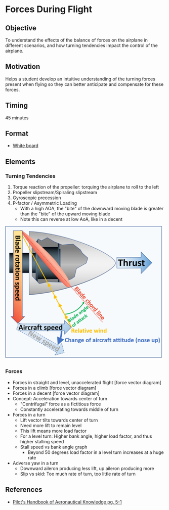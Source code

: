 # Forces During Flight

## Objective

To understand the effects of the balance of forces on the airplane in different scenarios, and how turning tendencies impact the control of the airplane.

## Motivation

Helps a student develop an intuitive understanding of the turning forces present when flying so they can better anticipate and compensate for these forces.

## Timing

45 minutes

## Format

- [White board](/slides/forces-in-flight.pdf)

## Elements

### Turning Tendencies

1. Torque reaction of the propeller: torquing the airplane to roll to the left
2. Propeller slipstream/Spiraling slipstream
3. Gyroscopic precession
4. P-factor / Asymmetric Loading
   - With a high AOA, the "bite" of the downward moving blade is greater than the "bite" of the upward moving blade
   - Note this can reverse at low AoA, like in a decent

![p-factor propeller](images/image.png)

### Forces

- Forces in straight and level, unaccelerated flight [force vector diagram]
- Forces in a climb [force vector diagram]
- Forces in a decent [force vector diagram]
- Concept: Acceleration towards center of turn
  - "Centrifugal" force as a fictitious force
  - Constantly accelerating towards middle of turn
- Forces in a turn
  - Lift vector tilts towards center of turn
  - Need more lift to remain level
  - This lift means more load factor
  - For a level turn: Higher bank angle, higher load factor, and thus higher stalling speed
  - Stall speed vs bank angle graph
    - Beyond 50 degrees load factor in a level turn increases at a huge rate
- Adverse yaw in a turn
  - Downward aileron producing less lift, up aileron producing more
  - Slip vs skid: Too much rate of turn, too little rate of turn

## References

- [Pilot's Handbook of Aeronautical Knowledge pg. 5-1](/_references/PHAK/5-1)
